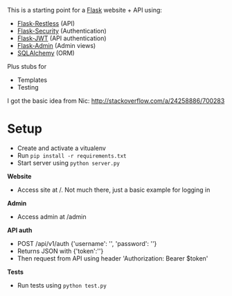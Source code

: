 This is a starting point for a [Flask](http://flask.pocoo.org/) website + API using:

- [Flask-Restless](https://flask-restless.readthedocs.org/en/latest/) (API)
- [Flask-Security](https://pythonhosted.org/Flask-Security/) (Authentication)
- [Flask-JWT](https://pythonhosted.org/Flask-JWT/) (API authentication)
- [Flask-Admin](http://flask-admin.readthedocs.org/en/latest/) (Admin views)
- [SQLAlchemy](http://www.sqlalchemy.org/) (ORM)

Plus stubs for

- Templates
- Testing

I got the basic idea from Nic:
http://stackoverflow.com/a/24258886/700283

Setup
=====

- Create and activate a vitualenv
- Run `pip install -r requirements.txt`
- Start server using `python server.py`

**Website**

- Access site at /. Not much there, just a basic example for logging in

**Admin**

- Access admin at /admin

**API auth**

- POST /api/v1/auth {'username': '', 'password': ''}
- Returns JSON with {'token':''}  
- Then request from API using header 'Authorization: Bearer $token'

**Tests**

- Run tests using `python test.py`